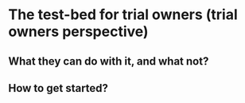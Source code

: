 
# The test-bed for trial owners (trial owners perspective)

## What they can do with it, and what not?


## How to get started?

